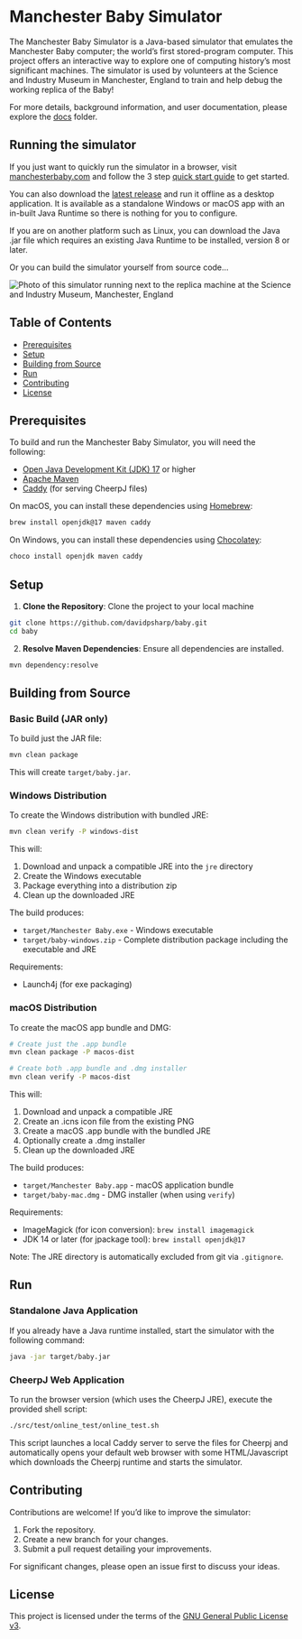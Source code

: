 # Manchester Baby Simulator

The Manchester Baby Simulator is a Java-based simulator that emulates the Manchester Baby computer; the world’s first stored-program computer. This project offers an interactive way to explore one of computing history’s most significant machines. The simulator is used by volunteers at the Science and Industry Museum in Manchester, England to train and help debug the working replica of the Baby!

For more details, background information, and user documentation, please explore the [docs](docs/) folder.

## Running the simulator

If you just want to quickly run the simulator in a browser, visit [manchesterbaby.com](https://manchesterbaby.com) and follow the 3 step [quick start guide](docs/quick-start-guide.md) to get started.

You can also download the [latest release](https://github.com/davidpsharp/baby/releases) and run it offline as a desktop application. It is available as a standalone Windows or macOS app with an in-built Java Runtime so there is nothing for you to configure.

If you are on another platform such as Linux, you can download the Java .jar file which requires an existing Java Runtime to be installed, version 8 or later.

Or you can build the simulator yourself from source code...

![Photo of this simulator running next to the replica machine at the Science and Industry Museum, Manchester, England](https://davidsharp.com/baby/makerfaire.jpg)

## Table of Contents

- [Prerequisites](#prerequisites)
- [Setup](#setup)
- [Building from Source](#building-from-source)
- [Run](#run)
- [Contributing](#contributing)
- [License](#license)


## Prerequisites

To build and run the Manchester Baby Simulator, you will need the following:

- [Open Java Development Kit (JDK) 17](https://openjdk.org/projects/jdk/17/) or higher
- [Apache Maven](https://maven.apache.org/download.cgi)
- [Caddy](https://caddyserver.com/download) (for serving CheerpJ files)

On macOS, you can install these dependencies using [Homebrew](https://brew.sh/):

```bash
brew install openjdk@17 maven caddy
```

On Windows, you can install these dependencies using [Chocolatey](https://chocolatey.org/):

```bash
choco install openjdk maven caddy
```

## Setup

1.	**Clone the Repository**: Clone the project to your local machine
```bash
git clone https://github.com/davidpsharp/baby.git
cd baby
```

2. **Resolve Maven Dependencies**: Ensure all dependencies are installed.
```bash
mvn dependency:resolve
```

## Building from Source

### Basic Build (JAR only)
To build just the JAR file:
```bash
mvn clean package
```
This will create `target/baby.jar`.

### Windows Distribution
To create the Windows distribution with bundled JRE:

```bash
mvn clean verify -P windows-dist
```

This will:
1. Download and unpack a compatible JRE into the `jre` directory
2. Create the Windows executable
3. Package everything into a distribution zip
4. Clean up the downloaded JRE

The build produces:
- `target/Manchester Baby.exe` - Windows executable
- `target/baby-windows.zip` - Complete distribution package including the executable and JRE

Requirements:
- Launch4j (for exe packaging)

### macOS Distribution
To create the macOS app bundle and DMG:

```bash
# Create just the .app bundle
mvn clean package -P macos-dist

# Create both .app bundle and .dmg installer
mvn clean verify -P macos-dist
```

This will:
1. Download and unpack a compatible JRE
2. Create an .icns icon file from the existing PNG
3. Create a macOS .app bundle with the bundled JRE
4. Optionally create a .dmg installer
5. Clean up the downloaded JRE

The build produces:
- `target/Manchester Baby.app` - macOS application bundle
- `target/baby-mac.dmg` - DMG installer (when using `verify`)

Requirements:
- ImageMagick (for icon conversion): `brew install imagemagick`
- JDK 14 or later (for jpackage tool): `brew install openjdk@17`

Note: The JRE directory is automatically excluded from git via `.gitignore`.

## Run

### Standalone Java Application

If you already have a Java runtime installed, start the simulator with the following command:
```bash
java -jar target/baby.jar
```

### CheerpJ Web Application

To run the browser version (which uses the CheerpJ JRE), execute the provided shell script:

```bash
./src/test/online_test/online_test.sh
```

This script launches a local Caddy server to serve the files for Cheerpj and automatically
opens your default web browser with some HTML/Javascript which downloads the Cheerpj
runtime and starts the simulator.

## Contributing

Contributions are welcome! If you’d like to improve the simulator:

1.	Fork the repository.
2.	Create a new branch for your changes.
3.	Submit a pull request detailing your improvements.

For significant changes, please open an issue first to discuss your ideas.

## License

This project is licensed under the terms of the [GNU General Public License v3](LICENSE).
